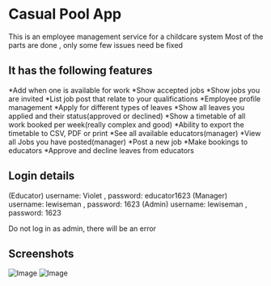 # Casual Pool App
This is an employee management service for a childcare system
Most of the parts are done , only some few issues need be fixed

## It has the following features
*Add when one is available for work
*Show accepted jobs
*Show jobs you are invited
*List job post that relate to your qualifications
*Employee profile management
*Apply for different types of leaves
*Show all leaves you applied and their status(approved or declined)
*Show a timetable of all work booked per week(really complex and good)
*Ability to export the timetable to CSV, PDF or print
*See all available educators(manager)
*View all Jobs you have posted(manager)
*Post a new job
*Make bookings to educators
*Approve and decline leaves from educators

## Login details

(Educator) username: Violet , password: educator1623
(Manager) username: lewiseman , password: 1623
(Admin) username: lewiseman , password: 1623

Do not log in as admin, there will be an error

## Screenshots
![Image](https://raw.githubusercontent.com/lewiseman/test/master/static/images/screenshots/screen-one.png)
![Image](https://raw.githubusercontent.com/lewiseman/test/master/static/images/screenshots/screen-two.png)